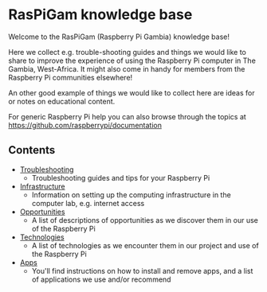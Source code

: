 # RasPiGam knowledge base

Welcome to the RasPiGam (Raspberry Pi Gambia) knowledge base!

Here we collect e.g. trouble-shooting guides and things we would like to share to improve the experience of using the Raspberry Pi computer in The Gambia, West-Africa. It might also come in handy for members from the Raspberry Pi communities elsewhere!

An other good example of things we would like to collect here are ideas for or notes on educational content.

For generic Raspberry Pi help you can also browse through the topics at https://github.com/raspberrypi/documentation

## Contents

- [Troubleshooting](troubleshooting/README.md)
    - Troubleshooting guides and tips for your Raspberry Pi
- [Infrastructure](infrastructure/README.md)
    - Information on setting up the computing infrastructure in the computer lab, e.g. internet access
- [Opportunities](opportunities/README.md)
    - A list of descriptions of opportunities as we discover them in our use of the Raspberry Pi
- [Technologies](technologies/README.md)
    - A list of technologies as we encounter them in our project and use of the Raspberry Pi
- [Apps](apps/README.me)
    - You'll find instructions on how to install and remove apps, and a list of applications we use and/or recommend
 
